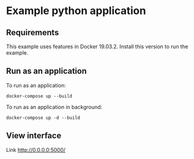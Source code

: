 # Example python application

## Requirements

This example uses features in Docker 19.03.2. Install this version to run the example.

## Run as an application

To run as an application:
```
docker-compose up --build
```

To run as an application in background:
```
docker-compose up -d --build
```

## View interface
Link http://0.0.0.0:5000/